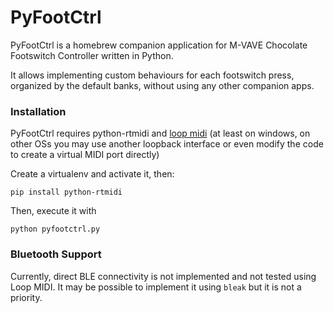 # PyFootCtrl

PyFootCtrl is a homebrew companion application for M-VAVE Chocolate Footswitch Controller written in Python.

It allows implementing custom behaviours for each footswitch press, organized by the default banks, without using any other companion apps.

### Installation

PyFootCtrl requires python-rtmidi and [loop midi](https://www.tobias-erichsen.de/software/loopmidi.html) (at least on windows, on other OSs you may use another loopback interface or even modify the code to create a virtual MIDI port directly)

Create a virtualenv and activate it, then:
```
pip install python-rtmidi
```

Then, execute it with
```
python pyfootctrl.py
```

### Bluetooth Support

Currently, direct BLE connectivity is not implemented and not tested using Loop MIDI. It may be possible to implement it using `bleak` but it is not a priority.